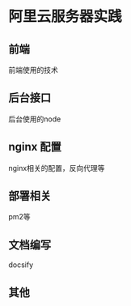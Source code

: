# 阿里云服务器实践

## 前端

前端使用的技术

## 后台接口

后台使用的node

## nginx 配置

nginx相关的配置，反向代理等

## 部署相关
pm2等

## 文档编写

docsify

## 其他